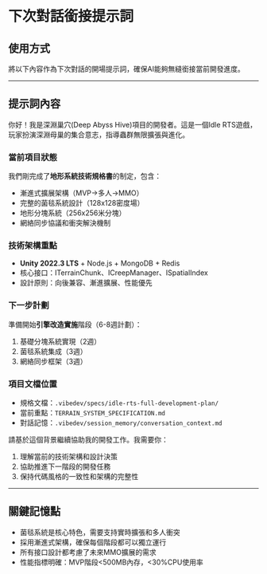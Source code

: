 # 下次對話銜接提示詞

## 使用方式
將以下內容作為下次對話的開場提示詞，確保AI能夠無縫銜接當前開發進度。

---

## 提示詞內容

你好！我是深淵巢穴(Deep Abyss Hive)項目的開發者。這是一個Idle RTS遊戲，玩家扮演深淵母巢的集合意志，指導蟲群無限擴張與進化。

### 當前項目狀態
我們剛完成了**地形系統技術規格書**的制定，包含：
- 漸進式擴展架構（MVP→多人→MMO）
- 完整的菌毯系統設計（128x128密度場）
- 地形分塊系統（256x256米分塊）
- 網絡同步協議和衝突解決機制

### 技術架構重點
- **Unity 2022.3 LTS** + Node.js + MongoDB + Redis
- 核心接口：ITerrainChunk、ICreepManager、ISpatialIndex
- 設計原則：向後兼容、漸進擴展、性能優先

### 下一步計劃
準備開始**引擎改造實施**階段（6-8週計劃）：
1. 基礎分塊系統實現（2週）
2. 菌毯系統集成（3週）  
3. 網絡同步框架（3週）

### 項目文檔位置
- 規格文檔：`.vibedev/specs/idle-rts-full-development-plan/`
- 當前重點：`TERRAIN_SYSTEM_SPECIFICATION.md`
- 對話記憶：`.vibedev/session_memory/conversation_context.md`

請基於這個背景繼續協助我的開發工作。我需要你：
1. 理解當前的技術架構和設計決策
2. 協助推進下一階段的開發任務
3. 保持代碼風格的一致性和架構的完整性

---

## 關鍵記憶點
- 菌毯系統是核心特色，需要支持實時擴張和多人衝突
- 採用漸進式架構，確保每個階段都可以獨立運行
- 所有接口設計都考慮了未來MMO擴展的需求
- 性能指標明確：MVP階段<500MB內存，<30%CPU使用率